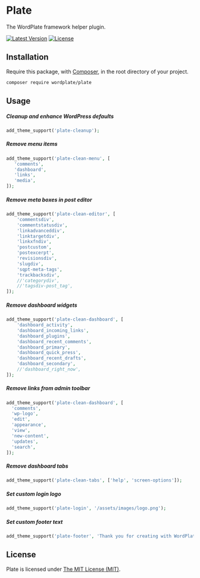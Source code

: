 # Plate

The WordPlate framework helper plugin.

[![Latest Version](https://img.shields.io/github/release/wordplate/plate.svg?style=flat)](https://github.com/wordplate/plate/releases)
[![License](https://img.shields.io/packagist/l/wordplate/plate.svg?style=flat)](https://packagist.org/packages/wordplate/plate)

## Installation

Require this package, with [Composer](https://getcomposer.org/), in the root directory of your project.

```bash
composer require wordplate/plate
```

## Usage

##### Cleanup and enhance WordPress defaults

```php
add_theme_support('plate-cleanup');
```

##### Remove menu items

```php
add_theme_support('plate-clean-menu', [
   'comments',
   'dashboard',
   'links',
   'media',
]);
```

##### Remove meta boxes in post editor

```php
add_theme_support('plate-clean-editor', [
    'commentsdiv',
    'commentstatusdiv',
    'linkadvanceddiv',
    'linktargetdiv',
    'linkxfndiv',
    'postcustom',
    'postexcerpt',
    'revisionsdiv',
    'slugdiv',
    'sqpt-meta-tags',
    'trackbacksdiv',
    //'categorydiv',
    //'tagsdiv-post_tag',
]);
```

##### Remove dashboard widgets

```php
add_theme_support('plate-clean-dashboard', [
    'dashboard_activity',
    'dashboard_incoming_links',
    'dashboard_plugins',
    'dashboard_recent_comments',
    'dashboard_primary',
    'dashboard_quick_press',
    'dashboard_recent_drafts',
    'dashboard_secondary',
    //'dashboard_right_now',
]);
```

##### Remove links from admin toolbar

```php
add_theme_support('plate-clean-dashboard', [
  'comments',
  'wp-logo',
  'edit',
  'appearance',
  'view',
  'new-content',
  'updates',
  'search',
]);
```

##### Remove dashboard tabs

```php
add_theme_support('plate-clean-tabs', ['help', 'screen-options']);
```

##### Set custom login logo

```php
add_theme_support('plate-login', '/assets/images/logo.png');
```

##### Set custom footer text

```php
add_theme_support('plate-footer', 'Thank you for creating with WordPlate.');
```

## License

Plate is licensed under [The MIT License (MIT)](LICENSE).
